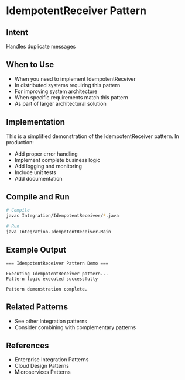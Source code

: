 # IdempotentReceiver Pattern

## Intent
Handles duplicate messages

## When to Use
- When you need to implement IdempotentReceiver
- In distributed systems requiring this pattern
- For improving system architecture
- When specific requirements match this pattern
- As part of larger architectural solution

## Implementation
This is a simplified demonstration of the IdempotentReceiver pattern. In production:
- Add proper error handling
- Implement complete business logic
- Add logging and monitoring
- Include unit tests
- Add documentation

## Compile and Run
```bash
# Compile
javac Integration/IdempotentReceiver/*.java

# Run
java Integration.IdempotentReceiver.Main
```

## Example Output
```
=== IdempotentReceiver Pattern Demo ===

Executing IdempotentReceiver pattern...
Pattern logic executed successfully

Pattern demonstration complete.
```

## Related Patterns
- See other Integration patterns
- Consider combining with complementary patterns

## References
- Enterprise Integration Patterns
- Cloud Design Patterns
- Microservices Patterns
